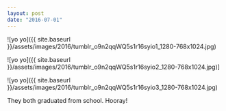 ```yaml
---
layout: post
date: "2016-07-01"
---
```


![yo yo]({{ site.baseurl }}/assets/images/2016/tumblr_o9n2qqWQ5s1r16syio1_1280-768x1024.jpg)

![yo yo]({{ site.baseurl }}/assets/images/2016/tumblr_o9n2qqWQ5s1r16syio2_1280-768x1024.jpg)]

![yo yo]({{ site.baseurl }}/assets/images/2016/tumblr_o9n2qqWQ5s1r16syio3_1280-768x1024.jpg)

They both graduated from school. Hooray!

